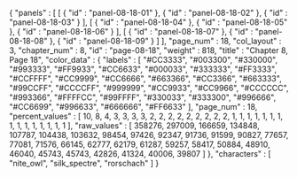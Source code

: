 {
  "panels" : [
    [
      {
        "id" : "panel-08-18-01"
      },
      {
        "id" : "panel-08-18-02"
      },
      {
        "id" : "panel-08-18-03"
      }
    ],
    [
      {
        "id" : "panel-08-18-04"
      },
      {
        "id" : "panel-08-18-05"
      },
      {
        "id" : "panel-08-18-06"
      }
    ],
    [
      {
        "id" : "panel-08-18-07"
      },
      {
        "id" : "panel-08-18-08"
      },
      {
        "id" : "panel-08-18-09"
      }
    ]
  ],
  "page_num" : 18,
  "col_layout" : 3,
  "chapter_num" : 8,
  "id" : "page-08-18",
  "weight" : 818,
  "title" : "Chapter 8, Page 18",
  "color_data" : {
    "labels" : [
      "#CC3333",
      "#003300",
      "#330000",
      "#993333",
      "#FF9933",
      "#CC6633",
      "#000033",
      "#333333",
      "#FF3333",
      "#CCFFFF",
      "#CC9999",
      "#CC6666",
      "#663366",
      "#CC3366",
      "#663333",
      "#99CCFF",
      "#CCCCFF",
      "#999999",
      "#CC9933",
      "#CC9966",
      "#CCCCCC",
      "#993366",
      "#FFFFCC",
      "#99FFFF",
      "#330033",
      "#333300",
      "#996666",
      "#CC6699",
      "#996633",
      "#666666",
      "#FF6633"
    ],
    "page_num" : 18,
    "percent_values" : [
      10,
      8,
      4,
      3,
      3,
      3,
      3,
      2,
      2,
      2,
      2,
      2,
      2,
      2,
      2,
      2,
      1,
      1,
      1,
      1,
      1,
      1,
      1,
      1,
      1,
      1,
      1,
      1,
      1,
      1,
      1
    ],
    "raw_values" : [
      358276,
      297009,
      166659,
      134848,
      107787,
      104438,
      103632,
      98454,
      97426,
      92347,
      91736,
      91599,
      90827,
      77657,
      77081,
      71576,
      66145,
      62777,
      62179,
      61287,
      59257,
      58417,
      50884,
      48910,
      46040,
      45743,
      45743,
      42826,
      41324,
      40006,
      39807
    ]
  },
  "characters" : [
    "nite_owl",
    "silk_spectre",
    "rorschach"
  ]
}
